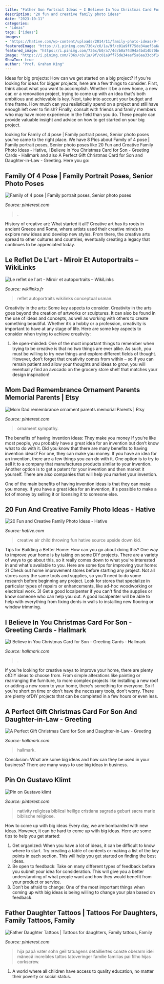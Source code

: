 ```yaml
---
title: "Father Son Portrait Ideas ~ I Believe In You Christmas Card For Son"
description: "20 fun and creative family photo ideas"
date: "2023-10-11"
categories:
- "ideas"
tags: ["ideas"]
images:
- "https://hative.com/wp-content/uploads/2014/11/family-photo-ideas/9-fun-creative-family-photo-ideas.jpg"
featuredImage: "https://i.pinimg.com/736x/c0/1a/9f/c01a9ff75de34aef5a6aa33cbf1c4e71.jpg"
featured_image: "https://i.pinimg.com/736x/b0/a7/4d/b0a74d94a4bd14b70bdf2dead7c84ae2--mary-jesus-mother-mary-and-jesus.jpg"
image: "https://i.pinimg.com/736x/c0/1a/9f/c01a9ff75de34aef5a6aa33cbf1c4e71.jpg"
ShowToc: true
author: "Prof. Graham King"
---
```



Ideas for big projects: How can we get started on a big project?
If you're looking for ideas for bigger projects, here are a few things to consider. First, think about what you want to accomplish. Whether it be a new home, a new car, or a renovation project, trying to come up with an idea that's both ambitious and achievable is key. Next, take into account your budget and time frame. How much can you realistically spend on a project and still have enough left over to finish? Finally, consult with friends and family members who may have more experience in the field than you do. These people can provide valuable insight and advice on how to get started on your big project.

	

		
looking for Family of 4 pose | Family portrait poses, Senior photo poses you've came to the right place. We have 8 Pics about Family of 4 pose | Family portrait poses, Senior photo poses like 20 Fun and Creative Family Photo Ideas - Hative, I Believe in You Christmas Card for Son - Greeting Cards - Hallmark and also A Perfect Gift Christmas Card for Son and Daughter-in-Law - Greeting. Here you go:
		
    
## Family Of 4 Pose | Family Portrait Poses, Senior Photo Poses

<img loading=lazy src="https://i.pinimg.com/736x/de/70/c6/de70c61a8ff454b59303d1bca2ceb427.jpg" onerror="this.onerror=null;this.src='https://tse4.mm.bing.net/th?id=OIP.TD38wp5jHQt5rZvLtjm1vAHaLF&amp;pid=15.1';" alt="Family of 4 pose | Family portrait poses, Senior photo poses">

_Source: pinterest.com_

>. 

	

History of creative art: What started it all?
Creative art has its roots in ancient Greece and Rome, where artists used their creative minds to explore new ideas and develop new styles. From there, the creative arts spread to other cultures and countries, eventually creating a legacy that continues to be appreciated today.

    
## Le Reflet De L&#039;art - Miroir Et Autoportraits – WikiLinks

<img loading=lazy src="http://www.wikilinks.fr/wp-content/uploads/2016/11/ART-PHOTO-MIROIR-REFLET-2.jpg" onerror="this.onerror=null;this.src='https://tse4.mm.bing.net/th?id=OIP.PfIDkq9Cv7ZvUfjmGXHSqwHaJh&amp;pid=15.1';" alt="Le reflet de l&#039;art - Miroir et autoportraits – WikiLinks">

_Source: wikilinks.fr_

>reflet autoportraits wikilinks conceptual usman. 

	

Creativity in the arts: Some key aspects to consider.
Creativity in the arts goes beyond the creation of artworks or sculptures. It can also be found in the use of ideas and concepts, as well as working with others to create something beautiful. Whether it’s a hobby or a profession, creativity is important to have at any stage of life. Here are some key aspects to consider when trying to achieve creativity: 
1) Be open-minded: One of the most important things to remember when trying to be creative is that no two things are ever alike. As such, you must be willing to try new things and explore different fields of thought. However, don’t forget that creativity comes from within – so if you can remain patient and allow your thoughts and ideas to grow, you will eventually find an avocado on the grocery store shelf that matches your design inspiration!

    
## Mom Dad Remembrance Ornament Parents Memorial Parents | Etsy

<img loading=lazy src="https://i.pinimg.com/736x/c0/1a/9f/c01a9ff75de34aef5a6aa33cbf1c4e71.jpg" onerror="this.onerror=null;this.src='https://tse1.mm.bing.net/th?id=OIP.t71nEMNHEY15fANRKF1BcgHaJ3&amp;pid=15.1';" alt="Mom Dad remembrance ornament parents memorial Parents | Etsy">

_Source: pinterest.com_

>ornament sympathy. 

	

The benefits of having invention ideas: They make you money
If you're like most people, you probably have a great idea for an invention but don't know what to do with it. Did you know that there are many benefits to having invention ideas? For one, they can make you money.
If you have an idea for an invention, there are a few things you can do with it. One option is to try to sell it to a company that manufactures products similar to your invention. Another option is to get a patent for your invention and then market it yourself. There are also companies that will help you market your invention.

One of the main benefits of having invention ideas is that they can make you money. If you have a great idea for an invention, it's possible to make a lot of money by selling it or licensing it to someone else.

    
## 20 Fun And Creative Family Photo Ideas - Hative

<img loading=lazy src="https://hative.com/wp-content/uploads/2014/11/family-photo-ideas/9-fun-creative-family-photo-ideas.jpg" onerror="this.onerror=null;this.src='https://tse2.mm.bing.net/th?id=OIP.gh41BjgM6HvW1Hn8TSz0rwHaLK&amp;pid=15.1';" alt="20 Fun and Creative Family Photo Ideas - Hative">

_Source: hative.com_

>creative air child throwing fun hative source upside down kid. 

	

Tips for Building a Better Home: How can you go about doing this?
One way to improve your home is by taking on some DIY projects. There are a variety of ways to go about this, so it really comes down to what you're interested in and what's available to you. Here are some tips for improving your home: 
2) Check out home improvement stores before starting any project. Not all stores carry the same tools and supplies, so you'll need to do some research before beginning any project. Look for stores that specialize in particular types of repairs or enhancements, like ad-hoc woodworking or electrical work. 
3) Get a good localpenter if you can't find the supplies or know someone who can help you out. A good localpenter will be able to help with everything from fixing dents in walls to installing new flooring or window trimming.

    
## I Believe In You Christmas Card For Son - Greeting Cards - Hallmark

<img loading=lazy src="https://www.hallmark.com/dw/image/v2/AALB_PRD/on/demandware.static/-/Sites-hallmark-master/default/dw0a20a757/images/finished-goods/Heart-Ornament-Christmas-Card-for-Son_429XZH3474_05.jpg?sw=1920" onerror="this.onerror=null;this.src='https://tse2.mm.bing.net/th?id=OIP.J9sdta8WCzzhZWtntwaebAHaHa&amp;pid=15.1';" alt="I Believe in You Christmas Card for Son - Greeting Cards - Hallmark">

_Source: hallmark.com_

>. 

	

If you're looking for creative ways to improve your home, there are plenty ofDIY ideas to choose from. From simple alterations like painting or rearranging the furniture, to more complex projects like installing a new roof or adding a new room to your home, there's something for everyone. So if you're short on time or don't have the necessary tools, don't worry. There are plenty ofDIY projects that can be completed in a few hours or even less.

    
## A Perfect Gift Christmas Card For Son And Daughter-in-Law - Greeting

<img loading=lazy src="https://www.hallmark.com/dw/image/v2/AALB_PRD/on/demandware.static/-/Sites-hallmark-master/default/dw5aae512f/images/finished-goods/products/599XZH2064/Trees-and-Stars-Christmas-Card-for-Son-and-Wife_599XZH2064_01.jpg?sw=1200&amp;sh=1200&amp;sm=fit" onerror="this.onerror=null;this.src='https://tse1.mm.bing.net/th?id=OIP.95AHI3aQAutJMQ14asTiKgHaHa&amp;pid=15.1';" alt="A Perfect Gift Christmas Card for Son and Daughter-in-Law - Greeting">

_Source: hallmark.com_

>hallmark. 

	

Conclusion: What are some big ideas and how can they be used in your business?
There are many ways to use big ideas in business.

    
## Pin On Gustavo Klimt

<img loading=lazy src="https://i.pinimg.com/736x/b0/a7/4d/b0a74d94a4bd14b70bdf2dead7c84ae2--mary-jesus-mother-mary-and-jesus.jpg" onerror="this.onerror=null;this.src='https://tse1.mm.bing.net/th?id=OIP.FDHVByXdojE32Lm9dAUJnwHaMp&amp;pid=15.1';" alt="Pin on Gustavo klimt">

_Source: pinterest.com_

>nativity religiosa biblical heilige cristiana sagrada geburt sacra marie biblische religiose. 

	

How to come up with big ideas
Every day, we are bombarded with new ideas. However, it can be hard to come up with big ideas. Here are some tips to help you get started: 
1. Get organized: When you have a lot of ideas, it can be difficult to know where to start. Try creating a table of contents or making a list of the key points in each section. This will help you get started on finding the best ideas. 
2. Be open to feedback: Take on many different types of feedback before you submit your idea for consideration. This will give you a better understanding of what people want and how they would benefit from your product or service. 
3. Don’t be afraid to change: One of the most important things when coming up with big ideas is being willing to change your plan based on feedback.

    
## Father Daughter Tattoos | Tattoos For Daughters, Family Tattoos, Family

<img loading=lazy src="https://i.pinimg.com/736x/30/ba/01/30ba01e3c5b9085ffe6490bfff535882.jpg" onerror="this.onerror=null;this.src='https://tse1.mm.bing.net/th?id=OIP.pCQMlkdP66JKQGQ9i5mxwgHaNK&amp;pid=15.1';" alt="Father Daughter Tattoos | Tattoos for daughters, Family tattoos, Family">

_Source: pinterest.com_

>hija papá vater sohn geil tatuagens detailliertes coaste oberarm idei mânecă increíbles tattos tatoveringer familie familias pai filho hijas corkscrew. 

	

1. A world where all children have access to quality education, no matter their poverty or social status. 

